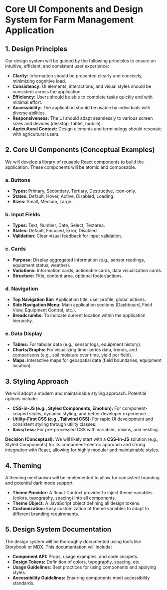 # Core UI Components and Design System for Farm Management Application

## 1. Design Principles

Our design system will be guided by the following principles to ensure an intuitive, efficient, and consistent user experience:

*   **Clarity:** Information should be presented clearly and concisely, minimizing cognitive load.
*   **Consistency:** UI elements, interactions, and visual styles should be consistent across the application.
*   **Efficiency:** Users should be able to complete tasks quickly and with minimal effort.
*   **Accessibility:** The application should be usable by individuals with diverse abilities.
*   **Responsiveness:** The UI should adapt seamlessly to various screen sizes and devices (desktop, tablet, mobile).
*   **Agricultural Context:** Design elements and terminology should resonate with agricultural users.

## 2. Core UI Components (Conceptual Examples)

We will develop a library of reusable React components to build the application. These components will be atomic and composable.

### a. Buttons
*   **Types:** Primary, Secondary, Tertiary, Destructive, Icon-only.
*   **States:** Default, Hover, Active, Disabled, Loading.
*   **Sizes:** Small, Medium, Large.

### b. Input Fields
*   **Types:** Text, Number, Date, Select, Textarea.
*   **States:** Default, Focused, Error, Disabled.
*   **Validation:** Clear visual feedback for input validation.

### c. Cards
*   **Purpose:** Display aggregated information (e.g., sensor readings, equipment status, weather).
*   **Variations:** Information cards, actionable cards, data visualization cards.
*   **Structure:** Title, content area, optional footer/actions.

### d. Navigation
*   **Top Navigation Bar:** Application title, user profile, global actions.
*   **Side Navigation Menu:** Main application sections (Dashboard, Field View, Equipment Control, etc.).
*   **Breadcrumbs:** To indicate current location within the application hierarchy.

### e. Data Display
*   **Tables:** For tabular data (e.g., sensor logs, equipment history).
*   **Charts/Graphs:** For visualizing time-series data, trends, and comparisons (e.g., soil moisture over time, yield per field).
*   **Maps:** Interactive maps for geospatial data (field boundaries, equipment location).

## 3. Styling Approach

We will adopt a modern and maintainable styling approach. Potential options include:

*   **CSS-in-JS (e.g., Styled Components, Emotion):** For component-scoped styles, dynamic styling, and better developer experience.
*   **Utility-First CSS (e.g., Tailwind CSS):** For rapid UI development and consistent styling through utility classes.
*   **Sass/Less:** For pre-processed CSS with variables, mixins, and nesting.

**Decision (Conceptual):** We will likely start with a **CSS-in-JS** solution (e.g., Styled Components) for its component-centric approach and strong integration with React, allowing for highly modular and maintainable styles.

## 4. Theming

A theming mechanism will be implemented to allow for consistent branding and potential dark mode support.

*   **Theme Provider:** A React Context provider to inject theme variables (colors, typography, spacing) into all components.
*   **Theme Object:** A JavaScript object defining all design tokens.
*   **Customization:** Easy customization of theme variables to adapt to different branding requirements.

## 5. Design System Documentation

The design system will be thoroughly documented using tools like Storybook or MDX. This documentation will include:

*   **Component API:** Props, usage examples, and code snippets.
*   **Design Tokens:** Definition of colors, typography, spacing, etc.
*   **Usage Guidelines:** Best practices for using components and applying styles.
*   **Accessibility Guidelines:** Ensuring components meet accessibility standards.
